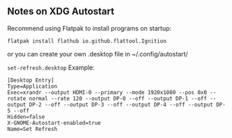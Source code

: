 ## Notes on XDG Autostart

Recommend using Flatpak to install programs on startup:

```
flatpak install flathub io.github.flattool.Ignition
```

or you can create your own .desktop file in ~/.config/autostart/

`set-refresh.desktop` Example:

```
[Desktop Entry]
Type=Application
Exec=xrandr --output HDMI-0 --primary --mode 1920x1080 --pos 0x0 --rotate normal --rate 120 --output DP-0 --off --output DP-1 --off --output DP-2 --off --output DP-3 --off --output DP-4 --off --output DP-5 --off
Hidden=false
X-GNOME-Autostart-enabled=true
Name=Set Refresh
```
